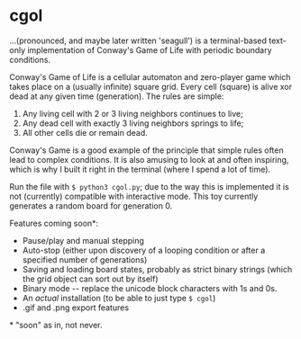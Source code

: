 # cgol
...(pronounced, and maybe later written 'seagull') is a terminal-based text-only implementation of Conway's Game of Life with periodic boundary conditions.

Conway's Game of Life is a cellular automaton and zero-player game which takes place on a (usually infinite) square grid.
Every cell (square) is alive xor dead at any given time (generation). The rules are simple:
1) Any living cell with 2 or 3 living neighbors continues to live;
2) Any dead cell with exactly 3 living neighbors springs to life;
3) All other cells die or remain dead.

Conway's Game is a good example of the principle that simple rules often lead to complex conditions.
It is also amusing to look at and often inspiring, which is why I built it right in the terminal (where I spend a lot of time).

Run the file with `$ python3 cgol.py`; due to the way this is implemented it is not (currently) compatible with interactive mode.
This toy currently generates a random board for generation 0.

Features coming soon*:
- Pause/play and manual stepping
- Auto-stop (either upon discovery of a looping condition or after a specified number of generations)
- Saving and loading board states, probably as strict binary strings (which the grid object can sort out by itself)
- Binary mode -- replace the unicode block characters with 1s and 0s.
- An *actual* installation (to be able to just type `$ cgol`)
- .gif and .png export features

 \* "soon" as in, not never.
